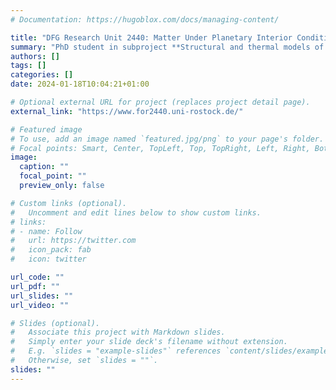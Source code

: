 ```yaml
---
# Documentation: https://hugoblox.com/docs/managing-content/

title: "DFG Research Unit 2440: Matter Under Planetary Interior Conditions"
summary: "PhD student in subproject **Structural and thermal models of rocky planets and solid exoplanets** (2021-2024)"
authors: []
tags: []
categories: []
date: 2024-01-18T10:04:21+01:00

# Optional external URL for project (replaces project detail page).
external_link: "https://www.for2440.uni-rostock.de/"

# Featured image
# To use, add an image named `featured.jpg/png` to your page's folder.
# Focal points: Smart, Center, TopLeft, Top, TopRight, Left, Right, BottomLeft, Bottom, BottomRight.
image:
  caption: ""
  focal_point: ""
  preview_only: false

# Custom links (optional).
#   Uncomment and edit lines below to show custom links.
# links:
# - name: Follow
#   url: https://twitter.com
#   icon_pack: fab
#   icon: twitter

url_code: ""
url_pdf: ""
url_slides: ""
url_video: ""

# Slides (optional).
#   Associate this project with Markdown slides.
#   Simply enter your slide deck's filename without extension.
#   E.g. `slides = "example-slides"` references `content/slides/example-slides.md`.
#   Otherwise, set `slides = ""`.
slides: ""
---
```

